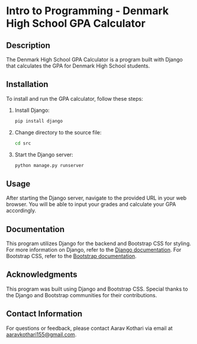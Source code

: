# Intro to Programming - Denmark High School GPA Calculator

## Description
The Denmark High School GPA Calculator is a program built with Django that calculates the GPA for Denmark High School students.

## Installation
To install and run the GPA calculator, follow these steps:
1. Install Django: 

    ```bash 
    pip install django
2. Change directory to the source file: 

    ```bash
    cd src
3. Start the Django server: 

    ```bash
    python manage.py runserver
## Usage
After starting the Django server, navigate to the provided URL in your web browser. You will be able to input your grades and calculate your GPA accordingly.

## Documentation
This program utilizes Django for the backend and Bootstrap CSS for styling. For more information on Django, refer to the [Django documentation](https://docs.djangoproject.com/en/stable/). For Bootstrap CSS, refer to the [Bootstrap documentation](https://getbootstrap.com/docs/5.0/getting-started/introduction/).

## Acknowledgments
This program was built using Django and Bootstrap CSS. Special thanks to the Django and Bootstrap communities for their contributions.

## Contact Information
For questions or feedback, please contact Aarav Kothari via email at aaravkothari155@gmail.com.
